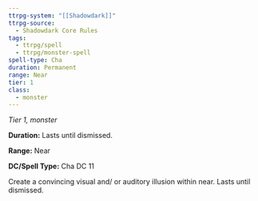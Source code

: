 ```yaml
---
ttrpg-system: "[[Shadowdark]]"
ttrpg-source:
  - Shadowdark Core Rules
tags:
  - ttrpg/spell
  - ttrpg/monster-spell
spell-type: Cha
duration: Permanent
range: Near
tier: 1
class:
  - monster
---
```

*Tier 1, monster*

**Duration:** Lasts until dismissed. 

**Range:** Near

**DC/Spell Type:** Cha DC 11

Create a convincing visual and/ or auditory illusion within near. Lasts until dismissed. 
